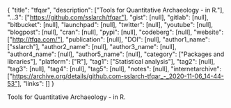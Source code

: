 {
  "title": "tfqar",
  "description": ["Tools for Quantitative Archaeology - in R."],
  "...3": ["https://github.com/sslarch/tfqar"],
  "gist": [null],
  "gitlab": [null],
  "bitbucket": [null],
  "launchpad": [null],
  "twitter": [null],
  "youtube": [null],
  "blogpost": [null],
  "cran": [null],
  "pypi": [null],
  "codeberg": [null],
  "website": ["http://tfqa.com/"],
  "publication": [null],
  "DOI": [null],
  "author1_name": ["sslarch"],
  "author2_name": [null],
  "author3_name": [null],
  "author4_name": [null],
  "author5_name": [null],
  "category": ["Packages and libraries"],
  "platform": ["R"],
  "tag1": ["Statistical analysis"],
  "tag2": [null],
  "tag3": [null],
  "tag4": [null],
  "tag5": [null],
  "notes": [null],
  "internetarchive": ["https://archive.org/details/github.com-sslarch-tfqar_-_2020-11-06_14-44-53"],
  "links": []
}

<!-- Generated by csv2md.R – do not edit by hand -->

Tools for Quantitative Archaeology - in R.